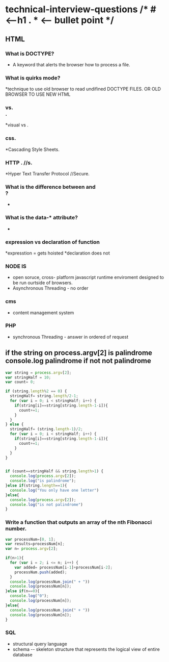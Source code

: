 # technical-interview-questions /* # <--h1 .  * <-- bullet point */

## HTML

### What is DOCTYPE?
* A keyword that alerts the browser how to process a file.

### What is quirks mode?
*technique to use old browser to read undifined DOCTYPE FILES. OR OLD BROWSER TO USE NEW HTML

### <div> vs. <section>.
*visual vs .

### css.
*Cascading Style Sheets.

### HTTP . //s.
*Hyper Text Transfer Protocol //Secure.

### What is the difference between <span> and <div>?
  *
### What is the data-* attribute?
  *
### expression vs declaration of function
  *expresstion = gets hoisted
  *declaration does not

### NODE IS
* open soruce, cross- platform javascript runtime enviroment designed to be run ourtside of browsers.
* Asynchronous Threading - no order

### cms
* content management system

### PHP
* synchronous Threading - answer in ordered of request

## if the string on process.argv[2] is palindrome console.log palindrome if not not palindrome
```javascript
var string = process.argv[2];
var stringHalf = 10;
var count= 0;

if (string.length%2 == 0) {
  stringHalf= string.length/2-1;
  for (var i = 0; i < stringHalf; i++) {
    if(string[i]==string[string.length-1-i]){
      count+=1;
    }
  }
} else {
  stringHalf= (string.length-1)/2;
  for (var i = 0; i < stringHalf; i++) {
    if(string[i]==string[string.length-1-i]){
      count+=1;
    }
  }
}


if (count==stringHalf && string.length>1) {
  console.log(process.argv[2]);
  console.log("is palindrome");
}else if(string.length==1){
  console.log("You only have one letter")
}else{
  console.log(process.argv[2]);
  console.log("is not palindrome")
}
```
### Write a function that outputs an array of the nth Fibonacci number.
```javascript
var processNum=[0, 1];
var results=processNum[n];
var n= process.argv[2];

if(n>1){
  for (var i = 2; i <= n; i++) {
    var added= processNum[i-1]+processNum[i-2];
    processNum.push(added);
  }
  console.log(processNum.join(" + "))
  console.log(processNum[n]);
}else if(n==0){
  console.log("0");
  console.log(processNum[n]);
}else{
  console.log(processNum.join(" + "))
  console.log(processNum[n]);
}

```
### SQL
* structural query language
* schema -- skeleton structure that represents the logical view of entire database
